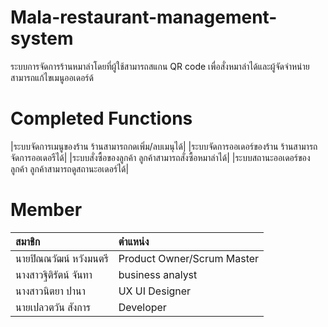 # Mala-restaurant-management-system
ระบบการจัดการร้านหมาล่าโดยที่ผู้ใช้สามารถสแกน QR code เพื่อสั่งหมาล่าได้และผู้จัดจำหน่ายสามารถแก้ไขเมนูออเดอร์ด้
# Completed Functions
|ระบบจัดการเมนูของร้าน ร้านสามารถกดเพิ่ม/ลบเมนุได้|
|ระบบจัดการออเดอร์ของร้าน ร้านสามารถจัดการออเดอรืได้|
|ระบบสั่งซื้อของลูกค้า ลูกค้าสามารถสั่งซื้อหมาล่าได้|
|ระบบสถานะออเดอร์ของลูกค้า ลูกค้าสามารถดูสถานะอเดอร์ได้|
# Member
| สมาชิก                          | ตำแหน่ง          |
|:--------------------------------|:-----------------|
| นายปิณณวัฒน์ หวังมนตรี          | Product Owner/Scrum Master    |
| นางสาวฐิติรัตน์ จันทา           |business analyst      |
| นางสาวนิตยา ปานา               | UX UI Designer   |
| นายเปลวตวัน สังการ             | Developer        |

